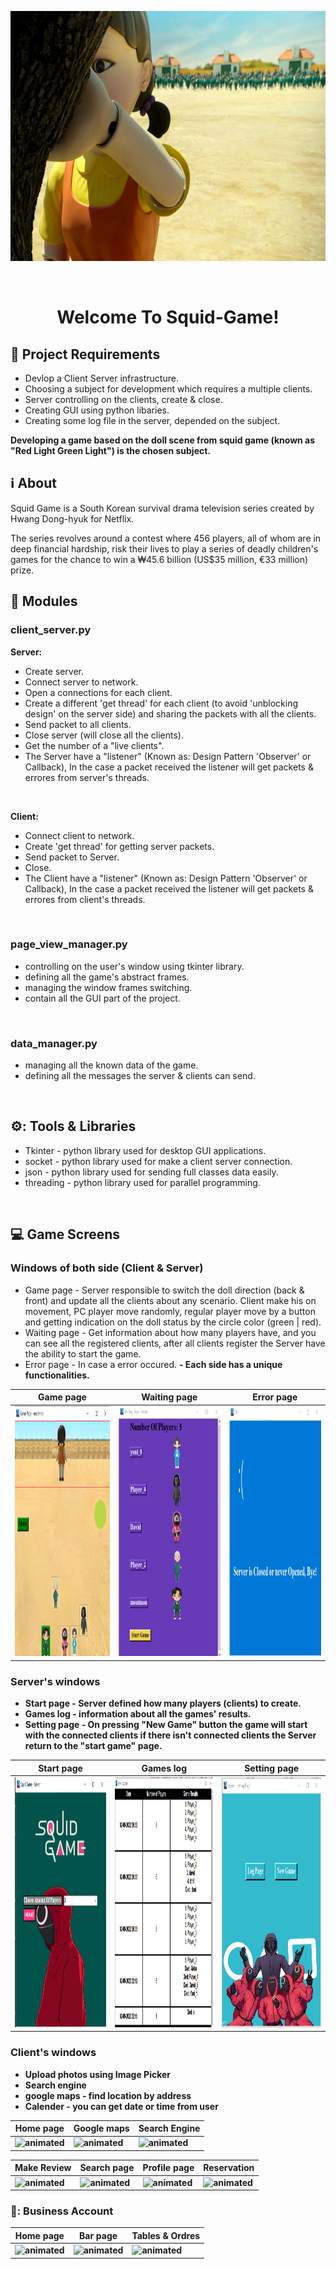 <p align="center"><img src="games_screens/back_waiting.png" height="400" width="800"></p>
<br/>
<h1 align="center">Welcome To Squid-Game!</h1>

## :door: Project Requirements 
 - Devlop a Client Server infrastructure.
 - Choosing a subject for development which requires a multiple clients.
 - Server controlling on the clients, create & close.
 - Creating GUI using python libaries.
 - Creating some log file in the server, depended on the subject.

<strong> Developing a game based on the doll scene from squid game (known as "Red Light Green Light") is the chosen subject. </strong> 
<br/>

## :information_source: About 
Squid Game is a South Korean survival drama television series created by Hwang Dong-hyuk for Netflix. 

The series revolves around a contest where 456 players, all of whom are in deep financial hardship, risk their lives to play a series of deadly children's games for the chance to win a ₩45.6 billion (US$35 million, €33 million) prize. 
<br/>

## :space_invader: Modules
### client_server.py 
<strong>Server:</strong>
- Create server.
- Connect server to network.
- Open a connections for each client.
- Create a different 'get thread' for each client (to avoid 'unblocking design' on the server side) and sharing the packets with all the clients.
- Send packet to all clients.
- Close server (will close all the clients). 
- Get the number of a "live clients".
- The Server have a "listener" (Known as: Design Pattern 'Observer' or Callback), In the case a packet received the listener will get packets & errores from server's threads.
<br/>

<strong>Client:</strong>
- Connect client to network.
- Create 'get thread' for getting server packets.
- Send packet to Server.
- Close. 
- The Client have a "listener" (Known as: Design Pattern 'Observer' or Callback), In the case a packet received the listener will get packets & errores from client's threads.
<br/>

### page_view_manager.py
- controlling on the user's window using tkinter library.
- defining all the game's abstract frames.
- managing the window frames switching.
- contain all the GUI part of the project.
<br/>

### data_manager.py
- managing all the known data of the game.
- defining all the messages the server & clients can send.
<br/>

## ⚙️: Tools & Libraries
- Tkinter - python library used for desktop GUI applications. 
- socket - python library used for make a client server connection.
- json - python library used for sending full classes data easily. 
- threading - python library used for parallel programming. 
<br/>

## :computer: Game Screens
###  Windows of both side (Client & Server)
- Game page - 
  Server responsible to switch the doll direction (back & front) and update all the clients about any scenario.
  Client make his on movement, PC player move randomly, regular player move by a button and getting indication on the doll status by the circle color (green | red).
- Waiting page - Get information about how many players have, and you can see all the registered clients, after all clients register the Server have the ability to start the game.
- Error page - In case a error occured.
<strong>- Each side has a unique functionalities.<strong/> 

|Game page|Waiting page|Error page|
|---|---|---|
|<img src="games_screens/game.png" height="400" width="800" />|<img src="games_screens/waiting.png" height="400" width="800"/>|<img src="games_screens/error.png"  height="400" width="800"/>|

### Server's windows
- Start page - Server defined how many players (clients) to create. 
- Games log - information about all the games' results.
- Setting page - On pressing "New Game" button the game will start with the connected clients if there isn't connected clients the Server return to the "start game" page.

|Start page|Games log|Setting page|
|---|---|---|
|<img src="games_screens/server_start_page.png" height="400" width="800" />|<img src="games_screens/server_log.png" height="400" width="800"/>|<img src="games_screens/setting.png"  height="400" width="800"/>|

### Client's windows
- Upload photos using Image Picker
- Search engine
- google maps - find location by address
- Calender - you can get date or time from user

|Home page|Google maps|Search Engine|
|---|---|---|
|<img src="https://media.giphy.com/media/1O7hkrPEDXVWsWwxBa/giphy.gif" alt="animated"/>|<img src="https://media.giphy.com/media/k5mfcFpYSpWRowsUpa/giphy.gif" alt="animated"/>|<img src="https://media.giphy.com/media/hcfXtHdeXM7fYXM8n6/giphy.gif" alt="animated"/>

|Make Review|Search page|Profile page|Reservation|
|---|---|---|---|
|<img src="https://media.giphy.com/media/ft3nsXBNr740EJZgYK/giphy.gif" alt="animated"/>|<img src="https://media.giphy.com/media/H9ywaDxnJ1SxwtmGXe/giphy.gif" alt="animated"/>|<img src="https://media.giphy.com/media/a14Z5ys9IKUy2jL7tn/giphy.gif" alt="animated"/>|<img src="https://media.giphy.com/media/r65IN7S5jU9YHX0DU8/giphy.gif" alt="animated"/>

### 🍹: Business Account
|Home page|Bar page|Tables & Ordres|
|---|---|---|
|<img src="https://media.giphy.com/media/5h9RTI05Hmv1iDACAh/giphy.gif" alt="animated"/>|<img src="https://media.giphy.com/media/0KvyBJgiodaxMQGhfh/giphy.gif" alt="animated"/>|<img src="https://media.giphy.com/media/mEC8JQBXxZIO5TpPWL/giphy.gif" alt="animated"/>|


